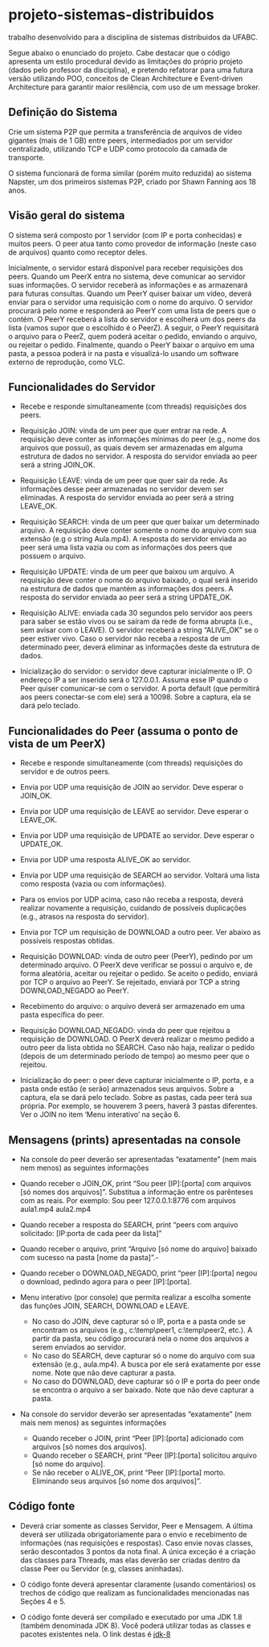 # projeto-sistemas-distribuidos

trabalho desenvolvido para a disciplina de sistemas distribuidos da UFABC. 

Segue abaixo o enunciado do projeto. Cabe destacar que o código apresenta um estilo procedural devido as limitações do próprio projeto (dados pelo professor da disciplina), e pretendo refatorar para uma futura versão utilizando POO, conceitos de Clean Architecture e 
Event-driven Architecture para garantir maior resilência, com uso de um message broker. 

## Definição do Sistema

Crie um sistema P2P que permita a transferência de arquivos de vídeo gigantes (mais de 1 GB) entre peers, intermediados por um servidor centralizado, utilizando TCP e UDP como protocolo da camada de transporte.

O sistema funcionará de forma similar (porém muito reduzida) ao sistema Napster, um dos primeiros sistemas P2P, criado por Shawn Fanning aos 18 anos.

## Visão geral do sistema

O sistema será composto por 1 servidor (com IP e porta conhecidas) e muitos peers. O peer atua tanto como provedor de informação (neste caso de arquivos) quanto como receptor deles.

Inicialmente, o servidor estará disponível para receber requisições dos peers. Quando um PeerX entra no sistema, deve comunicar ao servidor suas informações. O servidor receberá as informações e as armazenará para futuras consultas. Quando um PeerY quiser baixar um vídeo, deverá enviar para o servidor uma requisição com o nome do arquivo. O servidor procurará pelo nome e responderá ao PeerY com uma lista de peers que o contém. O PeerY receberá a lista do servidor e escolherá um dos peers da lista (vamos supor que o escolhido é o PeerZ). A seguir, o PeerY requisitará o arquivo para o PeerZ, quem poderá aceitar o pedido, enviando o arquivo, ou rejeitar o pedido. Finalmente, quando o PeerY baixar o arquivo em uma pasta, a pessoa poderá ir na pasta e visualizá-lo usando um software externo de reprodução, como VLC.

## Funcionalidades do Servidor

- Recebe e responde simultaneamente (com threads) requisições dos peers.

- Requisição JOIN: vinda de um peer que quer entrar na rede. A requisição deve conter as informações mínimas do peer (e.g., nome dos arquivos que possui), as quais devem ser armazenadas em alguma estrutura de dados no servidor. A resposta do servidor enviada ao peer será a string JOIN_OK.

- Requisição LEAVE: vinda de um peer que quer sair da rede. As informações desse peer armazenadas no servidor devem ser eliminadas. A resposta do servidor enviada ao peer será a string LEAVE_OK.

- Requisição SEARCH: vinda de um peer que quer baixar um determinado arquivo. A requisição deve conter somente o nome do arquivo com sua extensão (e.g o string Aula.mp4). A resposta do servidor enviada ao peer será uma lista vazia ou com as informações dos peers que possuem o arquivo.

- Requisição UPDATE: vinda de um peer que baixou um arquivo. A requisição deve conter o nome do arquivo baixado, o qual será inserido na estrutura de dados que mantém as informações dos peers. A resposta do servidor enviada ao peer será a string UPDATE_OK.

- Requisição ALIVE: enviada cada 30 segundos pelo servidor aos peers para saber se estão vivos ou se saíram da rede de forma abrupta (i.e., sem avisar com o LEAVE). O servidor receberá a string “ALIVE_OK” se o peer estiver vivo. Caso o servidor não receba a resposta de um determinado peer, deverá eliminar as informações deste da estrutura de dados.

- Inicialização do servidor: o servidor deve capturar inicialmente o IP. O endereço IP a ser inserido será o 127.0.0.1. Assuma esse IP quando o Peer quiser comunicar-se com o servidor. A porta default (que permitirá aos peers conectar-se com ele) será a 10098. Sobre a captura, ela se dará pelo teclado.


## Funcionalidades do Peer (assuma o ponto de vista de um PeerX)

- Recebe e responde simultaneamente (com threads) requisições do servidor e de outros peers.
- Envia por UDP uma requisição de JOIN ao servidor. Deve esperar o JOIN_OK.
- Envia por UDP uma requisição de LEAVE ao servidor. Deve esperar o LEAVE_OK.
- Envia por UDP uma requisição de UPDATE ao servidor. Deve esperar o UPDATE_OK.
- Envia por UDP uma resposta ALIVE_OK ao servidor.
- Envia por UDP uma requisição de SEARCH ao servidor. Voltará uma lista como resposta (vazia ou com informações).
- Para os envios por UDP acima, caso não receba a resposta, deverá realizar novamente a requisição, cuidando de possíveis duplicações (e.g., atrasos na resposta do servidor).
- Envia por TCP um requisição de DOWNLOAD a outro peer. Ver abaixo as possíveis respostas obtidas.

- Requisição DOWNLOAD: vinda de outro peer (PeerY), pedindo por um determinado arquivo. O PeerX deve verificar se possui o arquivo e, de forma aleatória, aceitar ou rejeitar o pedido. Se aceito o pedido, enviará por TCP o arquivo ao PeerY. Se rejeitado, enviará por TCP a string DOWNLOAD_NEGADO ao PeerY.

- Recebimento do arquivo: o arquivo deverá ser armazenado em uma pasta específica do peer.

- Requisição DOWNLOAD_NEGADO: vinda do peer que rejeitou a requisição de DOWNLOAD. O PeerX deverá realizar o mesmo pedido a outro peer da lista obtida no SEARCH. Caso não haja, realizar o pedido (depois de um determinado período de tempo) ao mesmo peer que o rejeitou.

- Inicialização do peer: o peer deve capturar inicialmente o IP, porta, e a pasta onde estão (e serão) armazenados seus arquivos. Sobre a captura, ela se dará pelo teclado. Sobre as pastas, cada peer terá sua própria. Por exemplo, se houverem 3 peers, haverá 3 pastas diferentes. Ver o JOIN no item ‘Menu interativo’ na seção 6.

## Mensagens (prints) apresentadas na console


- Na console do peer deverão ser apresentadas “exatamente” (nem mais nem menos) as seguintes informações

- Quando receber o JOIN_OK, print “Sou peer [IP]:[porta] com arquivos [só nomes dos arquivos]”. Substitua a informação entre os parênteses com as reais. Por exemplo: Sou peer 127.0.0.1:8776 com arquivos aula1.mp4 aula2.mp4

- Quando receber a resposta do SEARCH, print “peers com arquivo solicitado: [IP:porta de cada peer da lista]”

- Quando receber o arquivo, print “Arquivo [só nome do arquivo] baixado com sucesso na pasta [nome da pasta]”.-

- Quando receber o DOWNLOAD_NEGADO, print “peer [IP]:[porta] negou o download, pedindo agora para o peer [IP]:[porta].

- Menu interativo (por console) que permita realizar a escolha somente das funções JOIN, SEARCH, DOWNLOAD e LEAVE.
  - No caso do JOIN, deve capturar só o IP, porta e a pasta onde se encontram os arquivos (e.g., c:\temp\peer1\, c:\temp\peer2\, etc.). A partir da pasta, seu código procurará nela o nome dos arquivos a serem enviados ao servidor.
  - No caso do SEARCH, deve capturar só o nome do arquivo com sua extensão (e.g., aula.mp4). A busca por ele será exatamente por esse nome. Note que não deve capturar a pasta. 
  - No caso do DOWNLOAD, deve capturar só o IP e porta do peer onde se encontra o arquivo a ser baixado. Note que não deve capturar a pasta.

- Na console do servidor deverão ser apresentadas “exatamente” (nem mais nem menos) as seguintes informações
  - Quando receber o JOIN, print “Peer [IP]:[porta] adicionado com arquivos [só nomes dos arquivos].
  - Quando receber o SEARCH, print “Peer [IP]:[porta] solicitou arquivo [só nome do arquivo].
  - Se não receber o ALIVE_OK, print “Peer [IP]:[porta] morto. Eliminando seus arquivos [só nome dos arquivos]”.
  
 ## Código fonte

- Deverá criar somente as classes Servidor, Peer e Mensagem. A última deverá ser utilizada obrigatoriamente para o envio e recebimento de informações (nas requisições e respostas). Caso envie novas classes, serão descontados 3 pontos da nota final. A única exceção é a criação das classes para Threads, mas elas deverão ser criadas dentro da classe Peer ou Servidor (e.g, classes aninhadas).

- O código fonte deverá apresentar claramente (usando comentários) os trechos de código que realizam as funcionalidades mencionadas nas Seções 4 e 5.

- O código fonte deverá ser compilado e executado por uma JDK 1.8 (também denominada JDK 8). Você poderá utilizar todas as classes e pacotes existentes nela. O link destas é [jdk-8](https://docs.oracle.com/javase/8/docs/api/)

